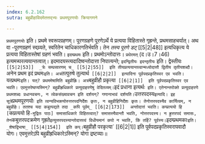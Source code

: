 ```yaml
---
index: 6.2.162
sutra: बहुव्रीहाविदमेतत्तद्भ्यः प्रथमपूरणयोः क्रियागणने

---
```

   `प्रथमपूरणयोः` इति। प्रथमे स्वरूपग्रहणम्। पूरणग्रहणे पूरणेऽर्थे ये प्रत्यया विहितास्ते गृह्रन्ते, प्रथमसाहचर्यात्। अथ वा -पूरणग्रहणं स्वय्र्यते, स्वरितेन चाधिकारगतिर्भवति। तेन _तस्य पूरणे डट्_ [[5|2|48]]  इत्यधिकृत्य ये प्रत्यया विहितास्तेषां ग्रहणं भवति। `इदम्प्रथमः` इति। प्रथमोऽन्तोदात्तः। `प्रथेरमत्` (द।उ।7।46) इत्यमच्परत्ययान्तत्वात्। इदमादयस्त्यदादिष्वन्तोदात्ता निपात्यन्ते; `इदन्द्वितीयः इदन्तृतीयः` इति। द्वेस्तीयः`  [[5|2|53]]  _त्रेः सम्प्रसारणम् च_ [[5|2|55]]  इति तीयप्रत्ययान्तत्वान्मध्योदात्तौ द्वितीय तृतीयशब्दौ। `अनेन प्रथम इदं प्रथमः` इति। अत्र `तत्पुरुषे तुल्यार्थ`  [[6|2|2]]  इत्यादिना पूर्वपदप्रकृतिस्वर एव भवति। `यत्प्रथमः` इति। यत्? प्रथममेषामिति बहुव्रीह्रिः। अत्र `बहुव्रीहौ प्रकृत्या`  [[6|2|1]]  इति पूर्वपदप्रकृतिस्वर एव भवति। एवमुत्तरेष्वप्यस्मिन्? बहुव्रीह्रधिकारे प्रत्युदाहरणेषु वेदितव्यम्। `इदं प्रधाना इत्यर्थः` इति। एतेनान्तरोक्ते प्रत्युदाहरणे प्रथमशब्दः प्रधानवचनः, न त्वेकसंख्यावचन इति दर्शयन्? गणानाभावं दर्शयति।`उत्तरपदस्य` इत्यादि। इह सूत्रे `प्रथमपूरणयोः` इति त्वन्यविभक्त्योरुत्तरपदनिर्देशः कृतः, न बहुव्रीहिनिर्देशः कृतः। तेनोत्तरपदस्यैव कार्यित्वम्, न बहुव्रीहेः। ततश्च यदा कबुत्पद्यते तदा _कपि पूर्वम्_ [[6|2|173]]  अन्तोदात्तं भवति। कप्प्रत्ययो हि [`कप्रत्ययो हि` -मुद्रितः पाठः] समासाधिकारे विहितत्वात्? समासस्यैवान्तौ भवति, नोत्तरपदस्य। न ह्रुत्तरपदं समासः, तेन `कबुत्तरपदक्रमेण गृह्रते` इत्युत्तरपदस्यान्तोदात्तत्वं विधीयमानं कपो न भवति, किं तर्हि? पूर्वस्य। `इदम्प्रथमकाः` इति। _शेषाद्विभाषा_ [[5|4|154]]  इति कप्। `बहुव्रीहौ परकृत्या`  [[6|2|1]]  इति पूर्वपदप्रकृतिस्वरापवादौ योगः। एवमुत्तरेऽपि बहुव्रीह्रधिकारेऽस्मिन्? योगा द्रष्टव्याः॥